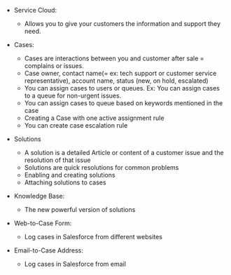 - Service Cloud:
    - Allows you to give your customers the information and support they need.

- Cases:
    - Cases are interactions between you and customer after sale = complains or issues.
    - Case owner, contact name(= ex: tech support or customer service representative), account name, status (new, on hold, escalated)
    - You can assign cases to users or queues. Ex: You can assign cases to a queue for non-urgent issues.
    - You can assign cases to queue based on keywords mentioned in the case
    - Creating a Case with one active assignment rule
    - You can create case escalation rule
  
- Solutions
    - A solution is a detailed Article or content of a customer issue and the resolution of that issue
    - Solutions are quick resolutions for common problems
    - Enabling and creating solutions
    - Attaching solutions to cases 

- Knowledge Base:
    - The new powerful version of solutions

- Web-to-Case Form:
    - Log cases in Salesforce from different websites 
  
- Email-to-Case Address:
    - Log cases in Salesforce from email 